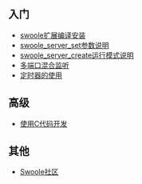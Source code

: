 入门
-----
* [swoole扩展编译安装](install.md)
* [swoole_server_set参数说明](setting.md)
* [swoole_server_create运行模式说明](factory_mode.md)
* [多端口混合监听](addlisten.md)
* [定时器的使用](timer.md)

高级
-----
* [使用C代码开发](use_c.md)

其他
-----
* [Swoole社区](community.md)

